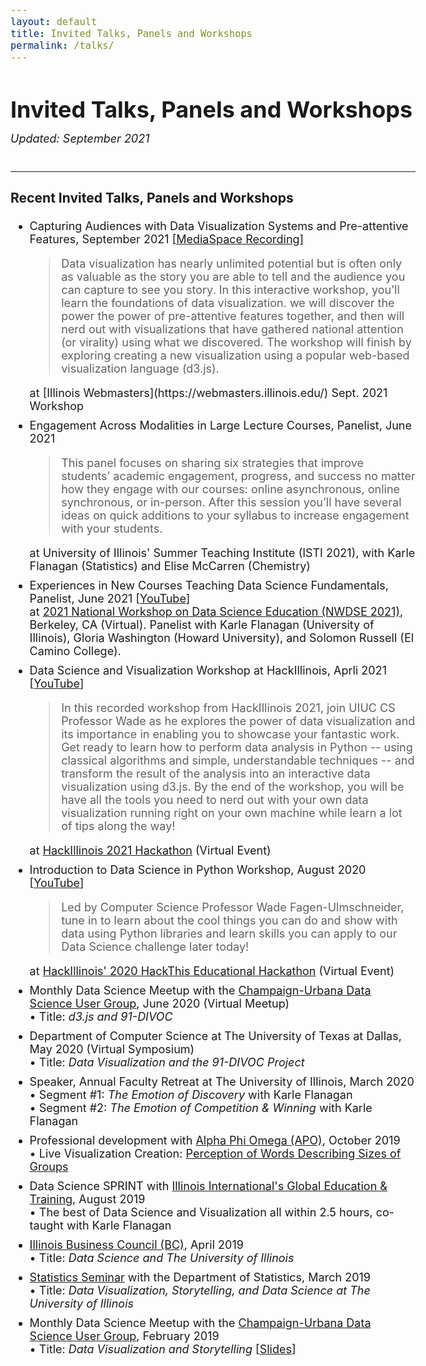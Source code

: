 ```yaml
---
layout: default
title: Invited Talks, Panels and Workshops
permalink: /talks/
---
```


<style>
.pub-etc {
  margin-bottom: 10px;
}

body {
  font-size: 18px;
}
</style>

# Invited Talks, Panels and Workshops

<h6 style="margin-top: -10px"><i>Updated: September 2021</i></h6>

<hr>


### Recent Invited Talks, Panels and Workshops

<ul>
  <li>
    Capturing Audiences with Data Visualization Systems and Pre-attentive Features, September 2021 [<a href="https://mediaspace.illinois.edu/media/t/1_gbh8mmxo/25369341">MediaSpace Recording</a>]
    <div class="pub-etc">
      <blockquote class="ml-0 mb-0">
      Data visualization has nearly unlimited potential but is often only as valuable as the story you are able to tell and the audience you can capture to see you story. In this interactive workshop, you’ll learn the foundations of data visualization. we will discover the power the power of pre-attentive features together, and then will nerd out with visualizations that have gathered national attention (or virality) using what we discovered.  The workshop will finish by exploring creating a new visualization using a popular web-based visualization language (d3.js).
      </blockquote>
      at [Illinois Webmasters](https://webmasters.illinois.edu/) Sept. 2021 Workshop
    </div>
  </li>


  <li>
    Engagement Across Modalities in Large Lecture Courses, Panelist, June 2021
    <div class="pub-etc">
      <blockquote class="ml-0 mb-0">
      This panel focuses on sharing six strategies that improve students’ academic engagement, progress, and success no matter how they engage with our courses: online asynchronous, online synchronous, or in-person.  After this session you’ll have several ideas on quick additions to your syllabus to increase engagement with your students.
      </blockquote>
      at University of Illinois' Summer Teaching Institute (ISTI 2021), with Karle Flanagan (Statistics) and Elise McCarren (Chemistry)
    </div>
  </li>

  <li>
    Experiences in New Courses Teaching Data Science Fundamentals, Panelist, June 2021 [<a href="https://www.youtube.com/watch?v=2uTirTan7o0">YouTube</a>]
    <div class="pub-etc">
      at <a href="https://data.berkeley.edu/academics/resources/data-science-education-resources/2021-national-workshop-data-science-education">2021 National Workshop on Data Science Education (NWDSE 2021)</a>, Berkeley, CA (Virtual).  Panelist with Karle Flanagan (University of Illinois), Gloria Washington (Howard University), and Solomon Russell (El Camino College).
    </div>
  </li>

  <li>
    Data Science and Visualization Workshop at HackIllinois, Aprli 2021 [<a href="https://www.youtube.com/watch?v=I1dWSjrpHDc">YouTube</a>]
    <div class="pub-etc">
      <blockquote class="ml-0 mb-0">In this recorded workshop from HackIllinois 2021, join UIUC CS Professor Wade as he explores the power of data visualization and its importance in enabling you to showcase your fantastic work. Get ready to learn how to perform data analysis in Python -- using classical algorithms and simple, understandable techniques -- and transform the result of the analysis into an interactive data visualization using d3.js. By the end of the workshop, you will be have all the tools you need to nerd out with your own data visualization running right on your own machine while learn a lot of tips along the way!</blockquote>
      at <a href="https://hackillinois.org/">HackIllinois 2021 Hackathon</a> (Virtual Event)
    </div>
  </li>

  <li>
    Introduction to Data Science in Python Workshop, August 2020 [<a href="https://www.youtube.com/watch?v=wqURYwkgsAs">YouTube</a>]
    <div class="pub-etc">
      <blockquote class="ml-0 mb-0">
      Led by Computer Science Professor Wade Fagen-Ulmschneider,  tune in to learn about the cool things you can do and show with data using Python libraries and learn skills you can apply to our Data Science challenge later today!
      </blockquote>
      at <a href="https://hackthis.hackillinois.org/">HackIllinois' 2020 HackThis Educational Hackathon</a> (Virtual Event)
    </div>
  </li>

  <li>
    Monthly Data Science Meetup with the <a href="https://www.meetup.com/CU-DSUG/">Champaign-Urbana Data Science User Group</a>, June 2020 (Virtual Meetup)
    <div class="pub-etc">
      &bullet; Title: <i>d3.js and 91-DIVOC</i>
    </div>
  </li>
  <li>
    Department of Computer Science at The University of Texas at Dallas, May 2020 (Virtual Symposium)
    <div class="pub-etc">
      &bullet; Title: <i>Data Visualization and the 91-DIVOC Project</i>
    </div>
  </li>
  <li>
    Speaker, Annual Faculty Retreat at The University of Illinois, March 2020
    <div class="pub-etc">
      &bullet; Segment #1: <i>The Emotion of Discovery</i> with Karle Flanagan<br>
      &bullet; Segment #2: <i>The Emotion of Competition &amp; Winning</i> with Karle Flanagan
    </div>
  </li>
  <li>
    Professional development with <a href="http://apo-aa.org/">Alpha Phi Omega (APO)</a>, October 2019
    <div class="pub-etc">
      &bullet; Live Visualization Creation: <a href="http://d7.cs.illinois.edu/projects/apo-group-size/">Perception of Words Describing Sizes of Groups</a>
    </div>
  </li>
  <li>
    Data Science SPRINT with <a href="http://get.illinois.edu/">Illinois International's Global Education & Training</a>, August 2019
    <div class="pub-etc">
      &bullet; The best of Data Science and Visualization all within 2.5 hours, co-taught with Karle Flanagan
    </div>
  </li>
  <li>
    <a href="http://illinoisbusinesscouncil.com/home/">Illinois Business Council (BC)</a>, April 2019
    <div class="pub-etc">
      &bullet; Title: <i>Data Science and The University of Illinois</i>
    </div>
  </li>
  <li>
    <a href="https://calendars.illinois.edu/detail/1439/33330023">Statistics Seminar</a> with the Department of Statistics, March 2019
    <div class="pub-etc">
      &bullet; Title: <i>Data Visualization, Storytelling, and Data Science at The University of Illinois</i>
    </div>
  </li>
  <li>
    Monthly Data Science Meetup with the <a href="https://www.meetup.com/CU-DSUG/">Champaign-Urbana Data Science User Group</a>, February 2019
    <div class="pub-etc">
      &bullet; Title: <i>Data Visualization and Storytelling</i> [<a href="https://docs.google.com/presentation/d/1YXyv4UuJeyyQy8frGtt_DnLOtpuxcjBeSb_32xQEGQA/edit?usp=sharing">Slides</a>]
    </div>
  </li>
</ul>
